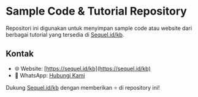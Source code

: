 # Sample Code & Tutorial Repository

Repositori ini digunakan untuk menyimpan sample code atau website dari berbagai tutorial yang tersedia di [Sequel.id/kb](https://sequel.id/kb/).

## Kontak

- 🌐 Website: [https://sequel.id/kb](https://sequel.id/kb)
- 📱 WhatsApp: [Hubungi Kami](https://api.whatsapp.com/send?phone=6281260515555&text=Halo%20Admin%0A%0ASaya%20tertarik%20untuk%20layanan%20Sequel.%20Mohon%20informasinya%20yah%20!%0A%0ATerima%20kasih)

Dukung [Sequel.id/kb](https://sequel.id/kb/) dengan memberikan ⭐ di repository ini!

